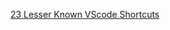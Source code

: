 [23 Lesser Known VScode Shortcuts](https://dev.to/devmount/23-lesser-known-vs-code-shortcuts-as-gif-80)
